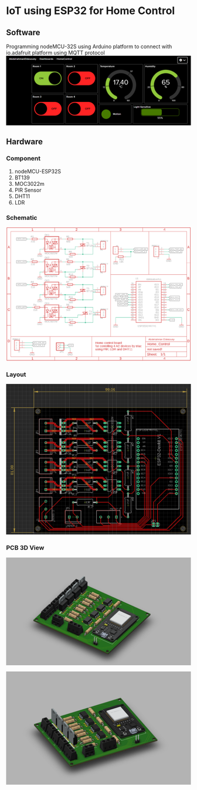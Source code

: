 # IoT using ESP32 for Home Control 

## Software 

Programming nodeMCU-32S using Arduino platform to connect with io.adafruit platform using MQTT protocol 
![Dashboard](https://github.com/AbdelrahmanEldesouky/IoT-using-ESP32/blob/main/Home%20Control/Software/Dashboard.PNG)

## Hardware

### Component 

1. nodeMCU-ESP32S
2. BT139 
3. MOC3022m 
4. PIR Sensor
5. DHT11 
6. LDR 

### Schematic 

![Schematic](https://github.com/AbdelrahmanEldesouky/IoT-using-ESP32/blob/main/Home%20Control/Hardware/PCB%20Design/Schematic.png)

### Layout 

![layout](https://github.com/AbdelrahmanEldesouky/IoT-using-ESP32/blob/main/Home%20Control/Hardware/PCB%20Design/layout.PNG)

### PCB 3D View

![3D](https://github.com/AbdelrahmanEldesouky/IoT-using-ESP32/blob/main/Home%20Control/Hardware/PCB%20Design/3D%231.PNG)

![3D](https://github.com/AbdelrahmanEldesouky/IoT-using-ESP32/blob/main/Home%20Control/Hardware/PCB%20Design/3D%232.PNG)

